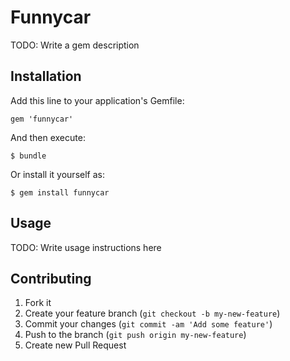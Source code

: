 # Funnycar

TODO: Write a gem description

## Installation

Add this line to your application's Gemfile:

    gem 'funnycar'

And then execute:

    $ bundle

Or install it yourself as:

    $ gem install funnycar

## Usage

TODO: Write usage instructions here

## Contributing

1. Fork it
2. Create your feature branch (`git checkout -b my-new-feature`)
3. Commit your changes (`git commit -am 'Add some feature'`)
4. Push to the branch (`git push origin my-new-feature`)
5. Create new Pull Request
